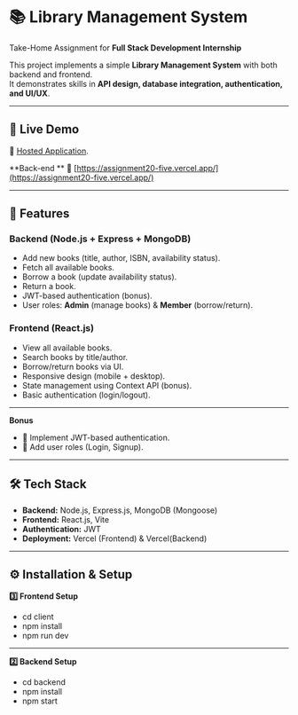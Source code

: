 # 📚 Library Management System

Take-Home Assignment for **Full Stack Development Internship**  

This project implements a simple **Library Management System** with both backend and frontend.  
It demonstrates skills in **API design, database integration, authentication, and UI/UX**.

---

## 🚀 Live Demo  
🔗  [Hosted Application](https://library-management-nu-one.vercel.app/).  

**Back-end ** 
🔗 [https://assignment20-five.vercel.app/](https://assignment20-five.vercel.app/)

---

## 📌 Features

### Backend (Node.js + Express + MongoDB)
- Add new books (title, author, ISBN, availability status).
- Fetch all available books.
- Borrow a book (update availability status).
- Return a book.
- JWT-based authentication (bonus).
- User roles: **Admin** (manage books) & **Member** (borrow/return).

### Frontend (React.js)
- View all available books.
- Search books by title/author.
- Borrow/return books via UI.
- Responsive design (mobile + desktop).
- State management using Context API (bonus).
- Basic authentication (login/logout).

---

**Bonus**
- 🔐 Implement JWT-based authentication.
- 👥 Add user roles (Login, Signup).
---

## 🛠 Tech Stack
- **Backend:** Node.js, Express.js, MongoDB (Mongoose)
- **Frontend:** React.js, Vite
- **Authentication:** JWT
- **Deployment:** Vercel (Frontend) & Vercel(Backend)

---

## ⚙️ Installation & Setup

**3️⃣ Frontend Setup**
- cd client
- npm install
- npm run dev

- - -
**2️⃣ Backend Setup**
- cd backend
- npm install
- npm start
